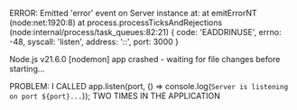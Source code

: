 ERROR: 
Emitted 'error' event on Server instance at:
    at emitErrorNT (node:net:1920:8)
    at process.processTicksAndRejections (node:internal/process/task_queues:82:21) {
  code: 'EADDRINUSE',
  errno: -48,
  syscall: 'listen',
  address: '::',
  port: 3000
}

Node.js v21.6.0
[nodemon] app crashed - waiting for file changes before starting...

PROBLEM: I CALLED app.listen(port, () => console.log(`Server is listening on port ${port}...`));
TWO TIMES IN THE APPLICATION
